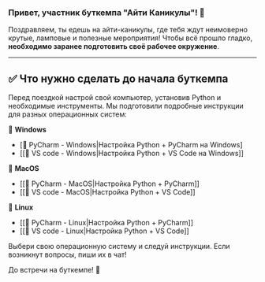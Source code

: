 ### Привет, участник буткемпа "Айти Каникулы"! 🚀

Поздравляем, ты едешь на айти-каникулы, где тебя ждут неимоверно крутые, ламповые и полезные мероприятия! 
Чтобы всё прошло гладко, **необходимо заранее подготовить своё рабочее окружение**.

---

## ✅ Что нужно сделать до начала буткемпа

Перед поездкой настрой свой компьютер, установив Python и необходимые инструменты. Мы подготовили подробные инструкции для разных операционных систем:

🔹 **Windows**
- [🚀 PyCharm - Windows|Настройка Python + PyCharm на Windows]
- [[🚀 VS code - Windows|Настройка Python + VS Code на Windows]]

🔹 **MacOS**
- [[🚀 PyCharm - MacOS|Настройка Python + PyCharm]]
- [[🚀 VS code - MacOS|Настройка Python + VS Code]]

🔹 **Linux**
- [[🚀 PyCharm - Linux|Настройка Python + PyCharm]]
- [[🚀 VS code - Linux|Настройка Python + VS Code]]

Выбери свою операционную систему и следуй инструкции. Если возникнут вопросы, пиши их в чат!

До встречи на буткемпе! 🎉

